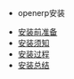 * openerp安装
 - [安装前准备](node/openerp/ready.md)
 - [安装须知](node/openerp/notice.md)
 - [安装过程](node/openerp/process.md)
 - [安装总结](node/openerp/result.md)